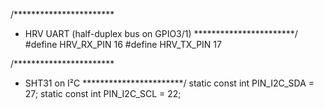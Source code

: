 /***********************
 *  HRV UART  (half-duplex bus on GPIO3/1)
 ***********************/
#define HRV_RX_PIN 16
#define HRV_TX_PIN 17


/***********************
 *  SHT31 on I²C
 ***********************/
static const int PIN_I2C_SDA = 27;
static const int PIN_I2C_SCL = 22;
